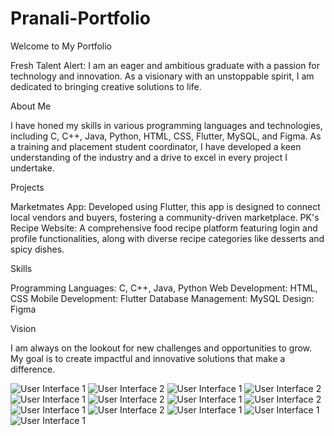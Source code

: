 # Pranali-Portfolio
Welcome to My Portfolio

Fresh Talent Alert: 
I am an eager and ambitious graduate with a passion for technology and innovation. As a visionary with an unstoppable spirit, I am dedicated to bringing creative solutions to life.

About Me

I have honed my skills in various programming languages and technologies, including C, C++, Java, Python, HTML, CSS, Flutter, MySQL, and Figma. As a training and placement student coordinator, I have developed a keen understanding of the industry and a drive to excel in every project I undertake.

Projects

Marketmates App: Developed using Flutter, this app is designed to connect local vendors and buyers, fostering a community-driven marketplace.
PK's Recipe Website: A comprehensive food recipe platform featuring login and profile functionalities, along with diverse recipe categories like desserts and spicy dishes.

Skills

Programming Languages: C, C++, Java, Python
Web Development: HTML, CSS
Mobile Development: Flutter
Database Management: MySQL
Design: Figma

Vision

I am always on the lookout for new challenges and opportunities to grow. My goal is to create impactful and innovative solutions that make a difference.

![User Interface 1](screenshot/pic1.png)
![User Interface 2](screenshot/pic2.png)
![User Interface 1](screenshot/pic3.png)
![User Interface 2](screenshot/pic4.png)
![User Interface 1](screenshot/pic5.png)
![User Interface 2](screenshot/pic6.png)
![User Interface 1](screenshot/pic7.png)
![User Interface 2](screenshot/pic8.png)
![User Interface 1](screenshot/pic9.png)
![User Interface 2](screenshot/pic10.png)
![User Interface 1](screenshot/pic11.png)
![User Interface 1](screenshot/pic12.png)
![User Interface 1](screenshot/pic13.png)

